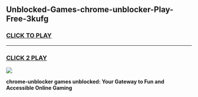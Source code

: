 
## Unblocked-Games-chrome-unblocker-Play-Free-3kufg
<h3>
<a href="https://premium76.site?title=chrome-unblocker&ref=21A">CLICK TO PLAY</a></h3>
<hr>

<h3>
<a href="https://premium76.site?title=chrome-unblocker&ref=21A">CLICK 2 PLAY</a>
  
</h3>

<a href="https://premium76.site?title=chrome-unblocker&ref=21A"><img src="https://clearcache.store/games.png"></a>


**chrome-unblocker games unblocked: Your Gateway to Fun and Accessible Online Gaming**
